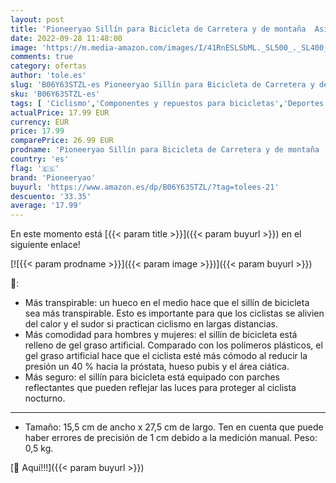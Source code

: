 ```yaml
---
layout: post
title: 'Pioneeryao Sillín para Bicicleta de Carretera y de montaña  Asiento de Repuesto  cómodo y Profesional sillín Acolchado Suave Que Incluye Funda para la Lluvia para Unisex Adultos'
date: 2022-09-28 11:48:00
image: 'https://m.media-amazon.com/images/I/41RnESLSbML._SL500_._SL400_.jpg'
comments: true
category: ofertas
author: 'tole.es'
slug: 'B06Y63STZL-es Pioneeryao Sillín para Bicicleta de Carretera y de montaña...'
sku: 'B06Y63STZL-es'
tags: [ 'Ciclismo','Componentes y repuestos para bicicletas','Deportes y aire libre','Ropa y equipo para deportes','Sillines de bicicleta de montaña','Sillines para bicicletas','bicicleta','pioneeryao','🇪🇸', ]
actualPrice: 17.99 EUR
currency: EUR
price: 17.99
comparePrice: 26.99 EUR
prodname: 'Pioneeryao Sillín para Bicicleta de Carretera y de montaña  Asiento de Repuesto  cómodo y Profesional sillín Acolchado Suave Que Incluye Funda para la Lluvia para Unisex Adultos'
country: 'es'
flag: '🇪🇸'
brand: 'Pioneeryao'
buyurl: 'https://www.amazon.es/dp/B06Y63STZL/?tag=tolees-21'
descuento: '33.35'
average: '17.99'
---
```


En este momento está [{{< param title >}}]({{< param buyurl >}}) en el siguiente enlace!

[![{{< param prodname >}}]({{< param image >}})]({{< param buyurl >}})

🔎:

- Más transpirable: un hueco en el medio hace que el sillín de bicicleta sea más transpirable. Esto es importante para que los ciclistas se alivien del calor y el sudor si practican ciclismo en largas distancias.
- Más comodidad para hombres y mujeres: el sillín de bicicleta está relleno de gel graso artificial. Comparado con los polímeros plásticos, el gel graso artificial hace que el ciclista esté más cómodo al reducir la presión un 40 % hacia la próstata, hueso pubis y el área ciática.
- Más seguro: el sillín para bicicleta está equipado con parches reflectantes que pueden reflejar las luces para proteger al ciclista nocturno.
- - - - -
- Tamaño: 15,5 cm de ancho x 27,5 cm de largo. Ten en cuenta que puede haber errores de precisión de 1 cm debido a la medición manual. Peso: 0,5 kg.

[🛒 Aquí!!!]({{< param buyurl >}})
